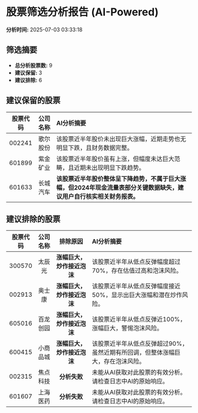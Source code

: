# 股票筛选分析报告 (AI-Powered)

**分析时间:** 2025-07-03 03:33:18

## 筛选摘要

- **总分析股票数:** 9
- **建议保留:** 3
- **建议排除:** 6

## 建议保留的股票

| 股票代码 | 公司名称 | AI分析摘要 |
|:---:|:---:|:---|
| 002241 | 歌尔股份 | 该股票近半年股价未出现巨大涨幅，近期走势也无明显下跌，且财务数据完整。 |
| 601899 | 紫金矿业 | 该股票近半年股价虽有上涨，但幅度未达巨大范畴，且近期未出现明显下跌趋势。 |
| 601633 | 长城汽车 | **该股票近半年股价整体呈下降趋势，不属于巨大涨幅，但2024年现金流量表部分关键数据缺失，建议用户自行核实相关财务报表。** |

## 建议排除的股票

| 股票代码 | 公司名称 | 排除原因 | AI分析摘要 |
|:---:|:---:|:---:|:---|
| 300570 | 太辰光 | **涨幅巨大，炒作接近泡沫** | 该股票近半年从低点反弹幅度超过70%，存在估值过高和泡沫风险。 |
| 002913 | 奥士康 | **涨幅巨大，炒作接近泡沫** | 该股票近半年从低点反弹幅度接近50%，显示出巨大涨幅和潜在炒作风险。 |
| 605016 | 百龙创园 | **涨幅巨大，炒作接近泡沫** | 该股票近半年从低点反弹近100%，涨幅巨大，警惕泡沫风险。 |
| 600415 | 小商品城 | **涨幅巨大，炒作接近泡沫** | 该股票近半年从低点反弹超过90%，虽然近期有所回调，但整体涨幅巨大，存在泡沫风险。 |
| 002315 | 焦点科技 | **分析失败** | 未能从AI获取对此股票的有效分析。请检查日志中AI的原始响应。 |
| 601607 | 上海医药 | **分析失败** | 未能从AI获取对此股票的有效分析。请检查日志中AI的原始响应。 |
